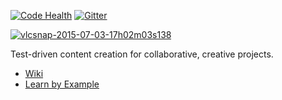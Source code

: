 [![Code Health][landscape-image]][landscape-repo]
[![Gitter][gitter-image]][chat]

[![vlcsnap-2015-07-03-17h02m03s138](https://cloud.githubusercontent.com/assets/2152766/8504730/69ac7ebc-21ce-11e5-8dbd-68571e7b702c.png)](https://www.youtube.com/watch?v=j5uUTW702-U)

Test-driven content creation for collaborative, creative projects.

- [Wiki](../../wiki)
- [Learn by Example][example]

[example]: http://forums.pyblish.com/t/learning-pyblish-by-example
[chat]: https://gitter.im/pyblish/pyblish?utm_source=badge&utm_medium=badge&utm_campaign=pr-badge&utm_content=badge

[landscape-image]: https://landscape.io/github/pyblish/pyblish/master/landscape.png
[landscape-repo]: https://landscape.io/github/pyblish/pyblish/master
[gitter-image]: https://badges.gitter.im/Join%20Chat.svg
